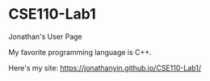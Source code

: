 # CSE110-Lab1
Jonathan's User Page

My favorite programming language is C++.

Here's my site:
https://jonathanyin.github.io/CSE110-Lab1/